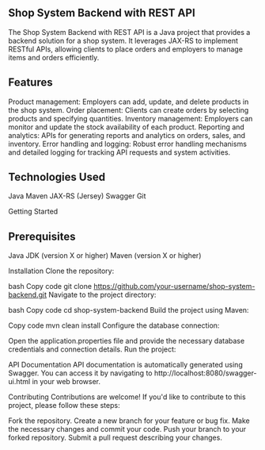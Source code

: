 Shop System Backend with REST API
--------------------------
The Shop System Backend with REST API is a Java project that provides a backend solution for a shop system. It leverages JAX-RS to implement RESTful APIs, allowing clients to place orders and employers to manage items and orders efficiently.

Features
----------
Product management: Employers can add, update, and delete products in the shop system.
Order placement: Clients can create orders by selecting products and specifying quantities.
Inventory management: Employers can monitor and update the stock availability of each product.
Reporting and analytics: APIs for generating reports and analytics on orders, sales, and inventory.
Error handling and logging: Robust error handling mechanisms and detailed logging for tracking API requests and system activities.

Technologies Used
---------------
Java
Maven
JAX-RS (Jersey)
Swagger
Git

Getting Started

Prerequisites
-------------
Java JDK (version X or higher)
Maven (version X or higher)

Installation
Clone the repository:

bash
Copy code
git clone https://github.com/your-username/shop-system-backend.git
Navigate to the project directory:

bash
Copy code
cd shop-system-backend
Build the project using Maven:

Copy code
mvn clean install
Configure the database connection:

Open the application.properties file and provide the necessary database credentials and connection details.
Run the project:


API Documentation
API documentation is automatically generated using Swagger. You can access it by navigating to http://localhost:8080/swagger-ui.html in your web browser.

Contributing
Contributions are welcome! If you'd like to contribute to this project, please follow these steps:

Fork the repository.
Create a new branch for your feature or bug fix.
Make the necessary changes and commit your code.
Push your branch to your forked repository.
Submit a pull request describing your changes.
